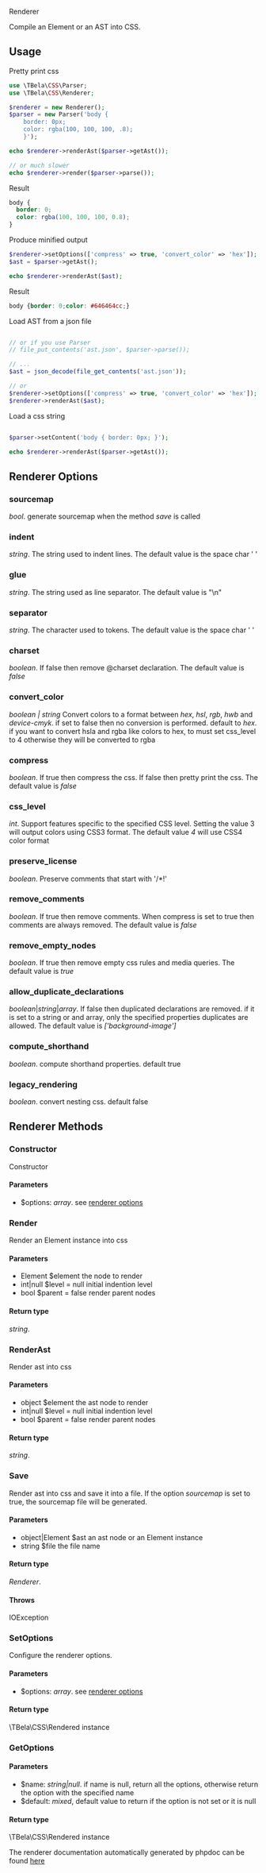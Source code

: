  Renderer

Compile an Element or an AST into CSS.

## Usage

Pretty print css

```php
use \TBela\CSS\Parser;
use \TBela\CSS\Renderer;

$renderer = new Renderer();
$parser = new Parser('body {
    border: 0px;
    color: rgba(100, 100, 100, .8);
    }');

echo $renderer->renderAst($parser->getAst());

// or much slower
echo $renderer->render($parser->parse());
```

Result

```css
body {
  border: 0;
  color: rgba(100, 100, 100, 0.8);
}
```

Produce minified output

```php
$renderer->setOptions(['compress' => true, 'convert_color' => 'hex']);
$ast = $parser->getAst();

echo $renderer->renderAst($ast);
```

Result

```css
body {border: 0;color: #646464cc;}
```

Load AST from a json file

```php

// or if you use Parser
// file_put_contents('ast.json', $parser->parse());

// ...
$ast = json_decode(file_get_contents('ast.json'));

// or
$renderer->setOptions(['compress' => true, 'convert_color' => 'hex']);
$renderer->renderAst($ast);
```

Load a css string

```php

$parser->setContent('body { border: 0px; }');

echo $renderer->renderAst($parser->getAst());
```

## Renderer Options

### sourcemap

_bool_. generate sourcemap when the method _save_ is called

### indent

_string_. The string used to indent lines. The default value is the space char ' '

### glue

_string_. The string used as line separator. The default value is "\n"

### separator

_string_. The character used to tokens. The default value is the space char ' '

### charset

_boolean_. If false then remove @charset declaration. The default value is _false_

### convert_color

_boolean | string_ Convert colors to a format between _hex_, _hsl_, _rgb_, _hwb_ and _device-cmyk_. if set to false then no conversion is performed. default to _hex_.
if you want to convert hsla and rgba like colors to hex, to must set css_level to 4 otherwise they will be converted to rgba

### compress

_boolean_. If true then compress the css. If false then pretty print the css. The default value is _false_

### css_level

_int_. Support features specific to the specified CSS level. Setting the value 3 will output colors using CSS3 format. The default value _4_ will use CSS4 color format

### preserve_license

_boolean_. Preserve comments that start with '/*!'

### remove_comments

_boolean_. If true then remove comments. When compress is set to true then comments are always removed. The default value is _false_

### remove_empty_nodes

_boolean_. If true then remove empty css rules and media queries. The default value is _true_

### allow_duplicate_declarations

_boolean_|_string_|_array_. If false then duplicated declarations are removed. if it is set to a string or and array, only the specified properties duplicates are allowed. The default value is _\['background-image'\]_

### compute_shorthand

_boolean_. compute shorthand properties. default true

### legacy_rendering

_boolean_. convert nesting css. default false

## Renderer Methods

### Constructor

Constructor

#### Parameters

- \$options: _array_. see [renderer options](#renderer-options)

### Render

Render an Element instance into css

#### Parameters

- Element \$element the node to render
- int|null \$level = null initial indention level
- bool \$parent = false render parent nodes

#### Return type

_string_.

### RenderAst

Render ast into css

#### Parameters

- object \$element the ast node to render
- int|null \$level = null initial indention level
- bool \$parent = false render parent nodes

#### Return type

_string_.

### Save

Render ast into css and save it into a file. 
If the option _sourcemap_ is set to true, the sourcemap file will be generated.

#### Parameters

- object|Element \$ast an ast node or an Element instance
- string \$file the file name

#### Return type

_Renderer_.

#### Throws

IOException

### SetOptions

Configure the renderer options.

#### Parameters

- \$options: _array_. see [renderer options](#renderer-options)

#### Return type

\TBela\CSS\Rendered instance

### GetOptions

#### Parameters

- \$name: _string|null_. if name is null, return all the options, otherwise return the option with the specified name
- \$default: _mixed_, default value to return if the option is not set or it is null

#### Return type

\TBela\CSS\Rendered instance

The renderer documentation automatically generated by phpdoc can be found [here](https://htmlpreview.github.io/?https://raw.githubusercontent.com/tbela99/css/master/docs/api/html/index.html)
